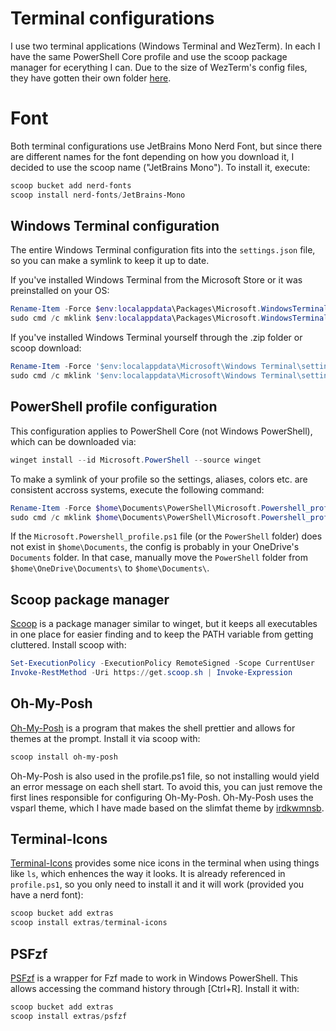 # Terminal configurations

I use two terminal applications (Windows Terminal and WezTerm). In each I have the same PowerShell Core profile and use the scoop package manager for ecerything I can.
Due to the size of WezTerm's config files, they have gotten their own folder [here](../wezterm).

# Font
Both terminal configurations use JetBrains Mono Nerd Font, but since there are different names for the font depending on how you download it, I decided to use the scoop name ("JetBrains Mono"). To install it, execute:
```powershell
scoop bucket add nerd-fonts
scoop install nerd-fonts/JetBrains-Mono
```

## Windows Terminal configuration

The entire Windows Terminal configuration fits into the `settings.json` file, so you can make a symlink to keep it up to date.

If you've installed Windows Terminal from the Microsoft Store or it was preinstalled on your OS:
```powershell
Rename-Item -Force $env:localappdata\Packages\Microsoft.WindowsTerminal_8wekyb3d8bbwe\LocalState\settings.json settings.json.bak
sudo cmd /c mklink $env:localappdata\Packages\Microsoft.WindowsTerminal_8wekyb3d8bbwe\LocalState\settings.json (Resolve-Path .\settings.json).Path
```

If you've installed Windows Terminal yourself through the .zip folder or scoop download:
```powershell
Rename-Item -Force '$env:localappdata\Microsoft\Windows Terminal\settings.json' settings.json.bak
sudo cmd /c mklink '$env:localappdata\Microsoft\Windows Terminal\settings.json' (Resolve-Path .\settings.json).Path
```

## PowerShell profile configuration

This configuration applies to PowerShell Core (not Windows PowerShell), which can be downloaded via:
```powershell
winget install --id Microsoft.PowerShell --source winget
```

To make a symlink of your profile so the settings, aliases, colors etc. are consistent accross systems, execute the following command:
```powershell
Rename-Item -Force $home\Documents\PowerShell\Microsoft.Powershell_profile.ps1 Microsoft.Powershell_profile.ps1.bak
sudo cmd /c mklink $home\Documents\PowerShell\Microsoft.Powershell_profile.ps1 (Resolve-Path .\profile.ps1).Path
```

If the `Microsoft.Powershell_profile.ps1` file (or the `PowerShell` folder) does not exist in `$home\Documents`, the config is probably in your OneDrive's `Documents` folder. In that case, manually move the `PowerShell` folder from `$home\OneDrive\Documents\` to `$home\Documents\`.

## Scoop package manager

[Scoop](https://scoop.sh) is a package manager similar to winget, but it keeps all executables in one place for easier finding and to keep the PATH variable from getting cluttered.
Install scoop with:
```powershell
Set-ExecutionPolicy -ExecutionPolicy RemoteSigned -Scope CurrentUser
Invoke-RestMethod -Uri https://get.scoop.sh | Invoke-Expression
```

## Oh-My-Posh

[Oh-My-Posh](https://ohmyposh.dev) is a program that makes the shell prettier and allows for themes at the prompt.
Install it via scoop with:
```powershell
scoop install oh-my-posh
```

Oh-My-Posh is also used in the profile.ps1 file, so not installing would yield an error message on each shell start. To avoid this, you can just remove the first lines responsible for configuring Oh-My-Posh.
Oh-My-Posh uses the vsparl theme, which I have made based on the slimfat theme by [irdkwmnsb](https://github.com/irdkwmnsb).

## Terminal-Icons

[Terminal-Icons](https://github.com/devblackops/Terminal-Icons) provides some nice icons in the terminal when using things like `ls`, which enhences the way it looks.
It is already referenced in `profile.ps1`, so you only need to install it and it will work (provided you have a nerd font):
```powershell
scoop bucket add extras
scoop install extras/terminal-icons
```

## PSFzf

[PSFzf](https://github.com/kelleyma49/PSFzf) is a wrapper for Fzf made to work in Windows PowerShell. This allows accessing the command history through [Ctrl+R].
Install it with:
```powershell
scoop bucket add extras
scoop install extras/psfzf
```
